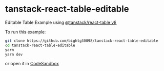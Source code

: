 # tanstack-react-table-editable

Editable Table Example using [@tanstack/react-table v8](https://tanstack.com/table/v8)

To run this example:

```bash
git clone https://github.com/bightg30098/tanstack-react-table-editable.git
cd tanstack-react-table-editable
yarn
yarn dev
```

or open it in [CodeSandbox](https://codesandbox.io/s/github/bightg30098/tanstack-react-table-editable)
